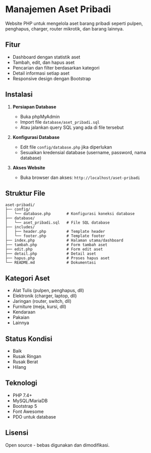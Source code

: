 # Manajemen Aset Pribadi

Website PHP untuk mengelola aset barang pribadi seperti pulpen, penghapus, charger, router mikrotik, dan barang lainnya.

## Fitur

- Dashboard dengan statistik aset
- Tambah, edit, dan hapus aset
- Pencarian dan filter berdasarkan kategori
- Detail informasi setiap aset
- Responsive design dengan Bootstrap

## Instalasi

1. **Persiapan Database**
   - Buka phpMyAdmin
   - Import file `database/aset_pribadi.sql`
   - Atau jalankan query SQL yang ada di file tersebut

2. **Konfigurasi Database**
   - Edit file `config/database.php` jika diperlukan
   - Sesuaikan kredensial database (username, password, nama database)

3. **Akses Website**
   - Buka browser dan akses: `http://localhost/aset-pribadi`

## Struktur File

```
aset-pribadi/
├── config/
│   └── database.php       # Konfigurasi koneksi database
├── database/
│   └── aset_pribadi.sql   # File SQL database
├── includes/
│   ├── header.php         # Template header
│   └── footer.php         # Template footer
├── index.php              # Halaman utama/dashboard
├── tambah.php             # Form tambah aset
├── edit.php               # Form edit aset
├── detail.php             # Detail aset
├── hapus.php              # Proses hapus aset
└── README.md              # Dokumentasi
```

## Kategori Aset

- Alat Tulis (pulpen, penghapus, dll)
- Elektronik (charger, laptop, dll)
- Jaringan (router, switch, dll)
- Furniture (meja, kursi, dll)
- Kendaraan
- Pakaian
- Lainnya

## Status Kondisi

- Baik
- Rusak Ringan
- Rusak Berat
- Hilang

## Teknologi

- PHP 7.4+
- MySQL/MariaDB
- Bootstrap 5
- Font Awesome
- PDO untuk database

## Lisensi

Open source - bebas digunakan dan dimodifikasi.